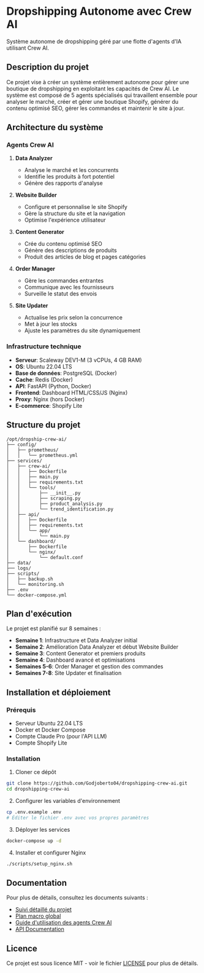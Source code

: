 # Dropshipping Autonome avec Crew AI

Système autonome de dropshipping géré par une flotte d'agents d'IA utilisant Crew AI.

## Description du projet

Ce projet vise à créer un système entièrement autonome pour gérer une boutique de dropshipping en exploitant les capacités de Crew AI. Le système est composé de 5 agents spécialisés qui travaillent ensemble pour analyser le marché, créer et gérer une boutique Shopify, générer du contenu optimisé SEO, gérer les commandes et maintenir le site à jour.

## Architecture du système

### Agents Crew AI

1. **Data Analyzer**
   - Analyse le marché et les concurrents
   - Identifie les produits à fort potentiel
   - Génère des rapports d'analyse

2. **Website Builder**
   - Configure et personnalise le site Shopify
   - Gère la structure du site et la navigation
   - Optimise l'expérience utilisateur

3. **Content Generator**
   - Crée du contenu optimisé SEO
   - Génère des descriptions de produits
   - Produit des articles de blog et pages catégories

4. **Order Manager**
   - Gère les commandes entrantes
   - Communique avec les fournisseurs
   - Surveille le statut des envois

5. **Site Updater**
   - Actualise les prix selon la concurrence
   - Met à jour les stocks
   - Ajuste les paramètres du site dynamiquement

### Infrastructure technique

- **Serveur**: Scaleway DEV1-M (3 vCPUs, 4 GB RAM)
- **OS**: Ubuntu 22.04 LTS
- **Base de données**: PostgreSQL (Docker)
- **Cache**: Redis (Docker)
- **API**: FastAPI (Python, Docker)
- **Frontend**: Dashboard HTML/CSS/JS (Nginx)
- **Proxy**: Nginx (hors Docker)
- **E-commerce**: Shopify Lite

## Structure du projet

```
/opt/dropship-crew-ai/
├── config/
│   ├── prometheus/
│   │   └── prometheus.yml
├── services/
│   ├── crew-ai/
│   │   ├── Dockerfile
│   │   ├── main.py
│   │   ├── requirements.txt
│   │   └── tools/
│   │       ├── __init__.py
│   │       ├── scraping.py
│   │       ├── product_analysis.py
│   │       └── trend_identification.py
│   ├── api/
│   │   ├── Dockerfile
│   │   ├── requirements.txt
│   │   └── app/
│   │       └── main.py
│   └── dashboard/
│       ├── Dockerfile
│       └── nginx/
│           └── default.conf
├── data/
├── logs/
├── scripts/
│   ├── backup.sh
│   └── monitoring.sh
├── .env
└── docker-compose.yml
```

## Plan d'exécution

Le projet est planifié sur 8 semaines :

- **Semaine 1**: Infrastructure et Data Analyzer initial
- **Semaine 2**: Amélioration Data Analyzer et début Website Builder
- **Semaine 3**: Content Generator et premiers produits
- **Semaine 4**: Dashboard avancé et optimisations
- **Semaines 5-6**: Order Manager et gestion des commandes
- **Semaines 7-8**: Site Updater et finalisation

## Installation et déploiement

### Prérequis

- Serveur Ubuntu 22.04 LTS
- Docker et Docker Compose
- Compte Claude Pro (pour l'API LLM)
- Compte Shopify Lite

### Installation

1. Cloner ce dépôt
```bash
git clone https://github.com/Godjoberto04/dropshipping-crew-ai.git
cd dropshipping-crew-ai
```

2. Configurer les variables d'environnement
```bash
cp .env.example .env
# Éditer le fichier .env avec vos propres paramètres
```

3. Déployer les services
```bash
docker-compose up -d
```

4. Installer et configurer Nginx
```bash
./scripts/setup_nginx.sh
```

## Documentation

Pour plus de détails, consultez les documents suivants :

- [Suivi détaillé du projet](docs/suivi-detaille.md)
- [Plan macro global](docs/plan-macro-global.md)
- [Guide d'utilisation des agents Crew AI](docs/agents-crew-ai.md)
- [API Documentation](docs/api-doc.md)

## Licence

Ce projet est sous licence MIT - voir le fichier [LICENSE](LICENSE) pour plus de détails.
